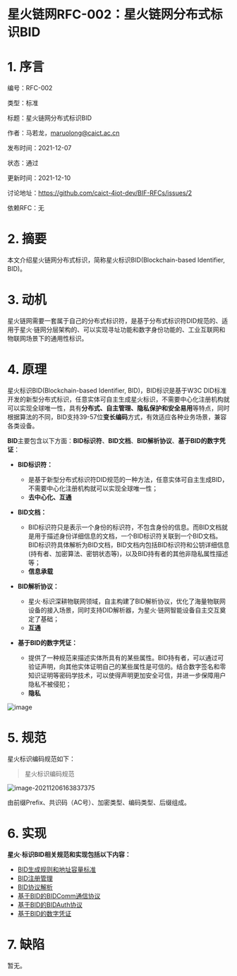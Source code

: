 # 星火链网RFC-002：星火链网分布式标识BID

# 1. 序言

编号：RFC-002

类型：标准

标题：星火链网分布式标识BID

作者：马若龙，maruolong@caict.ac.cn

发布时间：2021-12-07

状态：通过

更新时间：2021-12-10

讨论地址：https://github.com/caict-4iot-dev/BIF-RFCs/issues/2

依赖RFC：无

# 2. 摘要

本文介绍星火链网分布式标识，简称星火标识BID(Blockchain-based Identifier, BID)。

# 3. 动机

星火链网需要一套属于自己的分布式标识符，是基于分布式标识符DID规范的、适用于星火·链网分层架构的、可以实现寻址功能和数字身份功能的、工业互联网和物联网场景下的通用性标识。

# 4. 原理

星火标识BID(Blockchain-based Identifier, BID)，BID标识是基于W3C DID标准开发的新型分布式标识，任意实体可自主生成星火标识，不需要中心化注册机构就可以实现全球唯一性，具有**分布式、自主管理、隐私保护和安全易用**等特点，同时根据算法的不同，BID支持39-57位**变长编码**方式，有效适应各种业务场景，兼容各类设备。

**BID**主要包含以下方面：**BID标识符**、**BID文档**、**BID解析协议**、**基于BID的数字凭证**：

- **BID标识符：**
  - 是基于新型分布式标识符DID规范的一种方法，任意实体可自主生成BID，不需要中心化注册机构就可以实现全球唯一性；
  - **去中心化、互通**

- **BID文档：** 
  -  BID标识符只是表示一个身份的标识符，不包含身份的信息。而BID文档就是用于描述身份详细信息的文档，一个BID标识符关联到一个BID文档。BID标识符具体解析为BID文档，BID文档内包括BID标识符和公钥详细信息(持有者、加密算法、密钥状态等)，以及BID持有者的其他非隐私属性描述等；
  - **信息承载**

- **BID解析协议：**
  -  星火·标识深耕物联网领域，自主构建了BID解析协议，优化了海量物联网设备的接入场景，同时支持DID解析器，为星火·链网智能设备自主交互奠定了基础；
  - **互通**

- **基于BID的数字凭证：**
  - 提供了一种规范来描述实体所具有的某些属性。BID持有者，可以通过可验证声明，向其他实体证明自己的某些属性是可信的。结合数字签名和零知识证明等密码学技术，可以使得声明更加安全可信，并进一步保障用户隐私不被侵犯；
  - **隐私**

![image](https://user-images.githubusercontent.com/90955034/145747023-aa985f24-2ef2-4e08-b7ea-c9fa898dc6ec.png)

# 5. 规范

<span id="bid">星火标识编码规范如下：</span>

> 星火标识编码规范

![image-20211206163837375](https://user-images.githubusercontent.com/76681420/144978971-1e240d08-2569-4777-8c94-21c2681766d7.png)

由前缀Prefix、共识码（AC号）、加密类型、编码类型、后缀组成。

# 6. 实现

**星火·标识BID相关规范和实现包括以下内容：**

- [BID生成规则和地址容量标准](./星火链网RFC-003：星火链网BID生成规则和地址容量标准.md)
- [BID注册管理](./星火链网RFC-004：星火链网BID标识管理规范.md)
- [BID协议解析](./星火链网RFC-005：星火链网BID标识解析协议规范.md)
- [基于BID的BIDComm通信协议](./星火链网RFC-006：星火链网BIDComm协议标准.md)
- [基于BID的BIDAuth协议](./星火链网RFC-007：星火链网BIDAuth协议标准.md)
- [基于BID的数字凭证](./星火链网RFC-008：星火链网BID可信证书协议标准.md)

# 7. 缺陷

暂无。

 